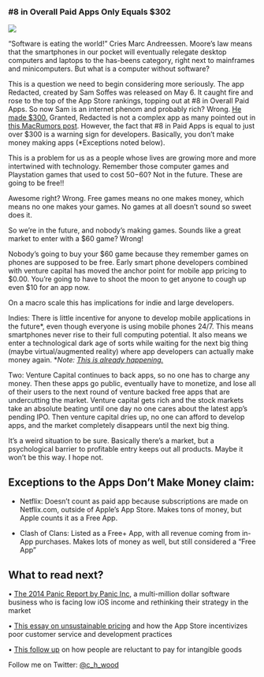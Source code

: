 ### #8 in Overall Paid Apps Only Equals $302

![](https://cdn-images-1.medium.com/max/2560/1*-6zC6l6h-h89YPd9kJj75g.jpeg)

“Software is eating the world!” Cries Marc Andreessen. Moore’s law means that the smartphones in our pocket will eventually relegate desktop computers and laptops to the has-beens category, right next to mainframes and minicomputers. But what is a computer without software?

This is a question we need to begin considering more seriously. The app Redacted, created by Sam Soffes was released on May 6. It caught fire and rose to the top of the App Store rankings, topping out at #8 in Overall Paid Apps. So now Sam is an internet phenom and probably rich? Wrong. [He made $300.](http://blog.soff.es/redacted-for-mac-launch/) Granted, Redacted is not a complex app as many pointed out in [this MacRumors post](http://www.macrumors.com/2015/05/07/redacted-mac-app-profits/). However, the fact that #8 in Paid Apps is equal to just over $300 is a warning sign for developers. Basically, you don’t make money making apps (*Exceptions noted below).

This is a problem for us as a people whose lives are growing more and more intertwined with technology. Remember those computer games and Playstation games that used to cost $50-$60? Not in the future. These are going to be free!!

Awesome right? Wrong. Free games means no one makes money, which means no one makes your games. No games at all doesn’t sound so sweet does it.

So we’re in the future, and nobody’s making games. Sounds like a great market to enter with a $60 game? Wrong!

Nobody’s going to buy your $60 game because they remember games on phones are supposed to be free. Early smart phone developers combined with venture capital has moved the anchor point for mobile app pricing to $0.00. You’re going to have to shoot the moon to get anyone to cough up even $10 for an app now.

On a macro scale this has implications for indie and large developers.

Indies: There is little incentive for anyone to develop mobile applications in the future*, even though everyone is using mobile phones 24/7. This means smartphones never rise to their full computing potential. It also means we enter a technological dark age of sorts while waiting for the next big thing (maybe virtual/augmented reality) where app developers can actually make money again.
**Note: [This is already happening.](http://unapologetic.io/posts/2015/01/12/high-quality-indie-apps-and-the-ios-app-store/)*

Two: Venture Capital continues to back apps, so no one has to charge any money. Then these apps go public, eventually have to monetize, and lose all of their users to the next round of venture backed free apps that are undercutting the market. Venture capital gets rich and the stock markets take an absolute beating until one day no one cares about the latest app’s pending IPO. Then venture capital dries up, no one can afford to develop apps, and the market completely disappears until the next big thing.

It’s a weird situation to be sure. Basically there’s a market, but a psychological barrier to profitable entry keeps out all products. Maybe it won’t be this way. I hope not.

## Exceptions to the Apps Don’t Make Money claim:

* Netflix: Doesn’t count as paid app because subscriptions are made on Netflix.com, outside of Apple’s App Store. Makes tons of money, but Apple counts it as a Free App.

* Clash of Clans: Listed as a Free+ App, with all revenue coming from in-App purchases. Makes lots of money as well, but still considered a “Free App”

## What to read next?

• [The 2014 Panic Report by Panic Inc](http://www.panic.com/blog/the-2014-panic-report/), a multi-million dollar software business who is facing low iOS income and rethinking their strategy in the market

• [This essay on unsustainable pricing](http://blog.helftone.com/sustainable-indie-software/) and how the App Store incentivizes poor customer service and development practices

• [This follow up](http://berserkhippo.com/2015/04/conveying-the-cost-of-software/) on how people are reluctant to pay for intangible goods

Follow me on Twitter: [@c_h_wood](https://twitter.com/C_H_Wood)
